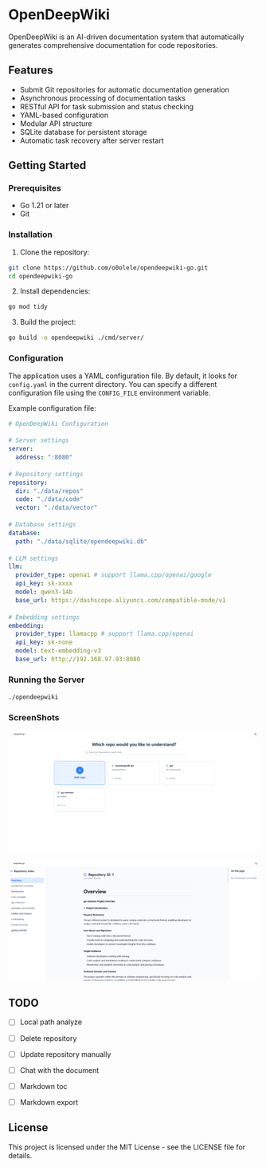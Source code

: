 # OpenDeepWiki

OpenDeepWiki is an AI-driven documentation system that automatically generates comprehensive documentation for code repositories.

## Features

- Submit Git repositories for automatic documentation generation
- Asynchronous processing of documentation tasks
- RESTful API for task submission and status checking
- YAML-based configuration
- Modular API structure
- SQLite database for persistent storage
- Automatic task recovery after server restart

## Getting Started

### Prerequisites

- Go 1.21 or later
- Git

### Installation

1. Clone the repository:
```bash
git clone https://github.com/o0olele/opendeepwiki-go.git
cd opendeepwiki-go
```

2. Install dependencies:
```bash
go mod tidy
```

3. Build the project:
```bash
go build -o opendeepwiki ./cmd/server/
```

### Configuration

The application uses a YAML configuration file. By default, it looks for `config.yaml` in the current directory. You can specify a different configuration file using the `CONFIG_FILE` environment variable.

Example configuration file:
```yaml
# OpenDeepWiki Configuration

# Server settings
server:
  address: ":8080"
  
# Repository settings
repository:
  dir: "./data/repos"
  code: "./data/code"
  vector: "./data/vector"

# Database settings
database:
  path: "./data/sqlite/opendeepwiki.db" 

# LLM settings
llm:
  provider_type: openai # support llama.cpp/openai/google
  api_key: sk-xxxx
  model: qwen3-14b
  base_url: https://dashscope.aliyuncs.com/compatible-mode/v1

# Embedding settings
embedding:
  provider_type: llamacpp # support llama.cpp/openai
  api_key: sk-none
  model: text-embedding-v3
  base_url: http://192.168.97.93:8080
```

### Running the Server

```bash
./opendeepwiki
```

### ScreenShots
![home](./data/img/home.png)

![doc](./data/img/doc.png)

## TODO

- [ ] Local path analyze
- [ ] Delete repository
- [ ] Update repository manually
- [ ] Chat with the document
- [ ] Markdown toc
- [ ] Markdown export


## License

This project is licensed under the MIT License - see the LICENSE file for details. 